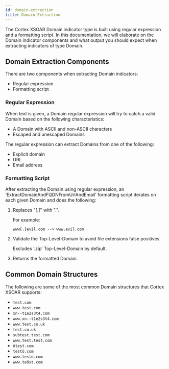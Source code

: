 ```yaml
---
id: domain-extraction
title: Domain Extraction
---
```


The Cortex XSOAR Domain indicator type is built using regular expression and a formatting script.
In this documentation, we will elaborate on the Domain indicator components and what output you should expect when extracting indicators of type Domain.

## Domain Extraction Components

There are two components when extracting Domain indicators:
- Regular expression
- Formatting script

### Regular Expression

When text is given, a Domain regular expression will try to catch a valid Domain based on the following characteristics:
- A Domain with ASCII and non-ASCII characters
- Escaped and unescaped Domains

The regular expression can extract Domains from one of the following:
- Explicit domain
- URL
- Email address

### Formatting Script

After extracting the Domain using regular expression, an ‘ExtractDomainAndFQDNFromUrlAndEmail’ formatting script iterates on each given Domain and does the following:

1. Replaces "[.]" with ".".
	
	For example:
 
	`www[.]evil.com --> www.evil.com`

2. Validate the Top-Level-Domain to avoid file extensions false positives.
	
	Excludes ‘.zip’ Top-Level-Domain by default.

3. Returns the formatted Domain.

## Common Domain Structures

The following are some of the most common Domain structures that Cortex XSOAR supports:

- `test.com`
- `www.test.com`
- `xn--t1e2s3t4.com`
- `www.xn--t1e2s3t4.com`
- `www.test.co.uk`
- `test.co.uk`
- `subtest.test.com`
- `www.test.test.com`
- `ötest.com`
- `testö.com`
- `www.testö.com`
- `www.teöst.com`
